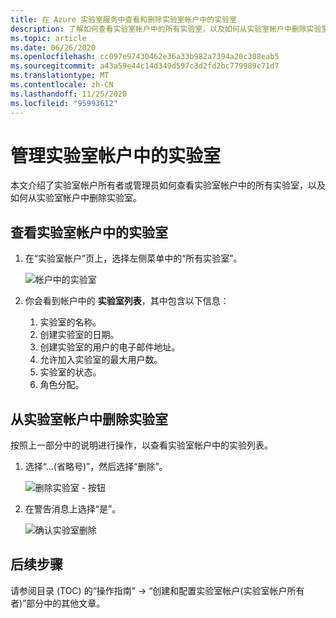```yaml
---
title: 在 Azure 实验室服务中查看和删除实验室帐户中的实验室
description: 了解如何查看实验室帐户中的所有实验室，以及如何从实验室帐户中删除实验室。
ms.topic: article
ms.date: 06/26/2020
ms.openlocfilehash: cc097e97430462e36a33b982a7394a20c308eab5
ms.sourcegitcommit: a43a59e44c14d349d597c3d2fd2bc779989c71d7
ms.translationtype: MT
ms.contentlocale: zh-CN
ms.lasthandoff: 11/25/2020
ms.locfileid: "95993612"
---
```

# <a name="manage-labs-in-a-lab-account"></a>管理实验室帐户中的实验室
本文介绍了实验室帐户所有者或管理员如何查看实验室帐户中的所有实验室，以及如何从实验室帐户中删除实验室。 

## <a name="view-labs-in-a-lab-account"></a>查看实验室帐户中的实验室

1. 在“实验室帐户”页上，选择左侧菜单中的“所有实验室”。

    ![帐户中的实验室](./media/how-to-manage-lab-accounts/labs-in-account.png)
1. 你会看到帐户中的 **实验室列表**，其中包含以下信息： 
    1. 实验室的名称。
    2. 创建实验室的日期。 
    3. 创建实验室的用户的电子邮件地址。 
    4. 允许加入实验室的最大用户数。 
    5. 实验室的状态。 
    6. 角色分配。 

## <a name="delete-a-lab-in-a-lab-account"></a>从实验室帐户中删除实验室
按照上一部分中的说明进行操作，以查看实验室帐户中的实验列表。

1. 选择“...(省略号)”，然后选择“删除”。 

    ![删除实验室 - 按钮](./media/how-to-manage-lab-accounts/delete-lab-button.png)
2. 在警告消息上选择“是”。 

    ![确认实验室删除](./media/how-to-manage-lab-accounts/confirm-lab-delete.png)

## <a name="next-steps"></a>后续步骤
请参阅目录 (TOC) 的“操作指南” -> “创建和配置实验室帐户(实验室帐户所有者)”部分中的其他文章。 